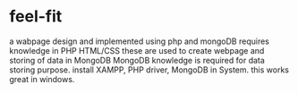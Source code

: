 # feel-fit
a wabpage design and implemented using php and mongoDB
requires knowledge in PHP HTML/CSS these are used to create webpage and storing of data in MongoDB
MongoDB knowledge is required for data storing purpose.
install XAMPP, PHP driver, MongoDB in System.
this works great in windows.
